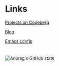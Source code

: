 # Links

[Projects on Codeberg](https://codeberg.org/ebn)

[Blog](https://erikbackman.github.io/)

[Emacs config](https://github.com/erikbackman/.emacs.d)


#

![Anurag's GitHub stats](https://github-readme-stats.vercel.app/api?username=erikbackman&show_icons=true&theme=merko&disable_animations=true) 

<!--[![Top Langs](https://github-readme-stats.vercel.app/api/top-langs/?username=erikbackman&hide=javascript,html,css&theme=merko&disable_animations=true)](https://github.com/anuraghazra/github-readme-stats) -->


<!--
**erikbackman/erikbackman** is a ✨ _special_ ✨ repository because its `README.md` (this file) appears on your GitHub profile.

Here are some ideas to get you started:
- 🔭 I’m currently working on ...
- 🌱 I’m currently learning ...
- 👯 I’m looking to collaborate on ...
- 🤔 I’m looking for help with ...
- 💬 Ask me about ...
- 📫 How to reach me: ...
- 😄 Pronouns: ...
- ⚡ Fun fact: ...
-->
